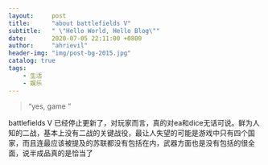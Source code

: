 ```yaml
---
layout:     post
title:      "about battlefields V"
subtitle:   " \"Hello World, Hello Blog\""
date:       2020-07-05 22:11:00 +0800
author:     "ahrievil"
header-img: "img/post-bg-2015.jpg"
catalog: true
tags:
    - 生活
    - 娱乐
---
```


> “yes, game ”


battlefields V 已经停止更新了，对玩家而言，真的对ea和dice无话可说。鲜为人知的二战，基本上没有二战的关键战役，最让人失望的可能是游戏中只有四个国家，而且连最应该被提及的苏联都没有包括在内，武器方面也是没有包括的很全面，说半成品真的是恰当了  
